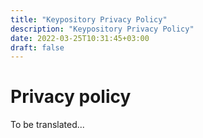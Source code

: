```yaml
---
title: "Keypository Privacy Policy"
description: "Keypository Privacy Policy"
date: 2022-03-25T10:31:45+03:00
draft: false
---
```

# Privacy policy

To be translated...
